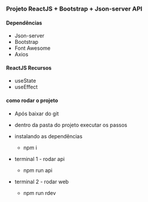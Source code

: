 ### Projeto ReactJS + Bootstrap + Json-server API

#### Dependências
* Json-server
* Bootstrap
* Font Awesome
* Axios

#### ReactJS Recursos
* useState
* useEffect

#### como rodar o projeto
* Após baixar do git
* dentro da pasta do projeto executar os passos

* instalando as dependências
    * npm i
* terminal 1 - rodar api
    * npm run api
* terminal 2 - rodar web
    * npm run rdev
    